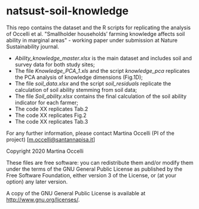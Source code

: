 # natsust-soil-knowledge
This repo contains the dataset and the R scripts for replicating the analysis of Occelli et al. "Smallholder households’ farming knowledge affects soil ability in marginal areas" - working paper under submission at Nature Sustainability journal.

- *Ability_knowledge_master.xlsx* is the main dataset and includes soil and survey data for both study sites;
- The file *Knowledge_PCA_1.xls* and the script *knowledge_pca* replicates the PCA analysis of knowledge dimensions (Fig.1D);
- The file *soil_data.xlsx* and the script *soil_residuals* replicate the calculation of soil ability stemming from soil data;
- The file *Soil_ability.xlsx* contains the final calculation of the soil ability indicator for each farmer;
- The code XX replicates Tab.2
- The code XX replicates Fig.2 
- The code XX replicates Tab.3


For any further information, please contact Martina Occelli (PI of the project) [m.occelli@santannapisa.it]

Copyright 2020 Martina Occelli

These files are free software: you can redistribute them and/or modify them under the terms of the GNU General Public License as published by the Free Software Foundation, either version 3 of the License, or (at your option) any later version.

A copy of the GNU General Public License is available at http://www.gnu.org/licenses/.
